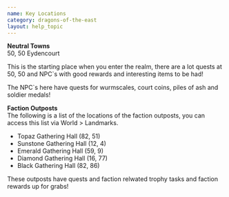 ```yaml
---
name: Key Locations
category: dragons-of-the-east
layout: help_topic
---
```

**Neutral Towns**  
50, 50 Eydencourt  
  
This is the starting place when you enter the realm, there are a lot quests at 50, 50 and NPC\`s with good rewards and interesting items to be had!

The NPC\`s here have quests for wurmscales, court coins, piles of ash and soldier medals!

**Faction Outposts**  
The following is a list of the locations of the faction outposts, you can access this list via World > Landmarks.

*   Topaz Gathering Hall (82, 51)
*   Sunstone Gathering Hall (12, 4)
*   Emerald Gathering Hall (59, 9)
*   Diamond Gathering Hall (16, 77)
*   Black Gathering Hall (82, 86)

These outposts have quests and faction relwated trophy tasks and faction rewards up for grabs!